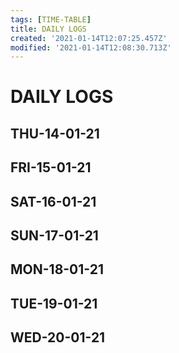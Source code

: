 ```yaml
---
tags: [TIME-TABLE]
title: DAILY LOGS
created: '2021-01-14T12:07:25.457Z'
modified: '2021-01-14T12:08:30.713Z'
---
```


# DAILY LOGS

## THU-14-01-21
## FRI-15-01-21
## SAT-16-01-21
## SUN-17-01-21
## MON-18-01-21
## TUE-19-01-21
## WED-20-01-21

